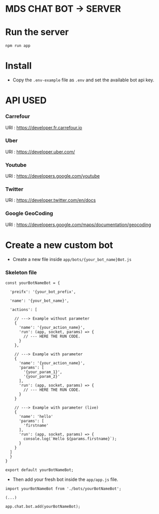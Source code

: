 # MDS CHAT BOT -> SERVER

# Run the server

```
npm run app
```

# Install 

* Copy the `.env-example` file as `.env` and set the available bot api key.

# API USED

### Carrefour

URI : https://developer.fr.carrefour.io

### Uber

URI : https://developer.uber.com/

### Youtube

URI : https://developers.google.com/youtube

### Twitter

URI : https://developer.twitter.com/en/docs

### Google GeoCoding

URI : https://developers.google.com/maps/documentation/geocoding

# Create a new custom bot

* Create a new file inside `app/bots/{your_bot_name}Bot.js`

### Skeleton file

```
const yourBotNameBot = {

  'preifx': '{your_bot_prefix',

  'name': '{your_bot_name}',

  'actions': [

    // ---> Example without parameter
    {
      'name': '{your_action_name}',
      'run': (app, socket, params) => {
        // --- HERE THE RUN CODE.
      }
    },

    // ---> Example with parameter
    {
      'name': '{your_action_name}',
      'params': [
        '{your_param_1}',
        '{your_param_2}'
      ],
      'run': (app, socket, params) => {
        // --- HERE THE RUN CODE.
      }
    }

    // ---> Example with parameter (live)
    {
      'name': 'hello'
      'params': [
        'firstname'
      ],
      'run': (app, socket, params) => {
        console.log(`Hello ${params.firstname}`);
      }
    }
  ]
  }
}

export default yourBotNameBot;
```

* Then add your fresh bot inside the `app/app.js` file.

```
import yourBotNameBot from './bots/yourBotNameBot';

(...)

app.chat.bot.add(yourBotNameBot);

```
